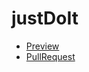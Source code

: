 # justDoIt

* [Preview](https://github.com/Volodsher/justDoIt.git)
* [PullRequest](https://github.com/Volodsher/justDoIt/pull/1/files)